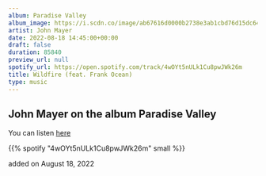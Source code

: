 ```yaml
---
album: Paradise Valley
album_image: https://i.scdn.co/image/ab67616d0000b2738e3ab1cbd76d15dc64450a13
artist: John Mayer
date: 2022-08-18 14:45:00+00:00
draft: false
duration: 85840
preview_url: null
spotify_url: https://open.spotify.com/track/4wOYt5nULk1Cu8pwJWk26m
title: Wildfire (feat. Frank Ocean)
type: music
---
```



## John Mayer on the album Paradise Valley

You can listen [here](https://open.spotify.com/track/4wOYt5nULk1Cu8pwJWk26m)

{{% spotify "4wOYt5nULk1Cu8pwJWk26m" small %}}

added on August 18, 2022